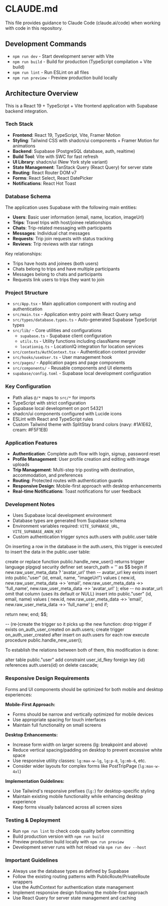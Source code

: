 # CLAUDE.md

This file provides guidance to Claude Code (claude.ai/code) when working with code in this repository.

## Development Commands

- `npm run dev` - Start development server with Vite
- `npm run build` - Build for production (TypeScript compilation + Vite build)
- `npm run lint` - Run ESLint on all files
- `npm run preview` - Preview production build locally

## Architecture Overview

This is a React 19 + TypeScript + Vite frontend application with Supabase backend integration.

### Tech Stack
- **Frontend**: React 19, TypeScript, Vite, Framer Motion
- **Styling**: Tailwind CSS with shadcn/ui components + Framer Motion for animations
- **Backend**: Supabase (PostgreSQL database, auth, realtime)
- **Build Tool**: Vite with SWC for fast refresh
- **UI Library**: shadcn/ui (New York style variant)
- **State Management**: TanStack Query (React Query) for server state
- **Routing**: React Router DOM v7
- **Forms**: React Select, React DatePicker
- **Notifications**: React Hot Toast

### Database Schema
The application uses Supabase with the following main entities:
- **Users**: Basic user information (email, name, location, imageUrl)
- **Trips**: Travel trips with host/joinee relationships
- **Chats**: Trip-related messaging with participants
- **Messages**: Individual chat messages
- **Requests**: Trip join requests with status tracking
- **Reviews**: Trip reviews with star ratings

Key relationships:
- Trips have hosts and joinees (both users)
- Chats belong to trips and have multiple participants
- Messages belong to chats and participants
- Requests link users to trips they want to join

### Project Structure
- `src/App.tsx` - Main application component with routing and authentication
- `src/main.tsx` - Application entry point with React Query setup
- `src/types/database.types.ts` - Auto-generated Supabase TypeScript types
- `src/lib/` - Core utilities and configurations
  - `supabase.ts` - Supabase client configuration
  - `utils.ts` - Utility functions including className merger
  - `locationiq.ts` - LocationIQ integration for location services
- `src/contexts/AuthContext.tsx` - Authentication context provider
- `src/hooks/useUser.ts` - User management hook
- `src/pages/` - Application pages and page components
- `src/components/` - Reusable components and UI elements
- `supabase/config.toml` - Supabase local development configuration

### Key Configuration
- Path alias `@/*` maps to `src/*` for imports
- TypeScript with strict configuration
- Supabase local development on port 54321
- shadcn/ui components configured with Lucide icons
- ESLint with React and TypeScript rules
- Custom Tailwind theme with SplitStay brand colors (navy: #1A1E62, cream: #F5F1EB)

### Application Features
- **Authentication**: Complete auth flow with login, signup, password reset
- **Profile Management**: User profile creation and editing with image uploads
- **Trip Management**: Multi-step trip posting with destination, accommodation, and preferences
- **Routing**: Protected routes with authentication guards
- **Responsive Design**: Mobile-first approach with desktop enhancements
- **Real-time Notifications**: Toast notifications for user feedback

### Development Notes
- Uses Supabase local development environment
- Database types are generated from Supabase schema
- Environment variables required: `VITE_SUPABASE_URL`, `VITE_SUPABASE_ANON_KEY`
- Custom authentication trigger syncs auth.users with public.user table

On inserting a row in the database in the auth.users, this trigger is executed to insert the data in the public.user table:

create or replace function public.handle_new_user()
returns trigger
language plpgsql
security definer set search_path = ''
as $$
begin
  if new.raw_user_meta_data ? 'avatar_url' then
    -- avatar_url key exists
    insert into public."user" (id, email, name, "imageUrl")
    values (
      new.id,
      new.raw_user_meta_data ->> 'email',
      new.raw_user_meta_data ->> 'full_name',
      new.raw_user_meta_data ->> 'avatar_url'
    );
  else
    -- no avatar_url: omit that column (uses its default or NULL)
    insert into public."user" (id, email, name)
    values (
      new.id,
      new.raw_user_meta_data ->> 'email',
      new.raw_user_meta_data ->> 'full_name'
    );
  end if;

  return new;
end;
$$;

-- (re‑)create the trigger so it picks up the new function:
drop trigger if exists on_auth_user_created on auth.users;
create trigger on_auth_user_created
  after insert on auth.users
  for each row execute procedure public.handle_new_user();

To establish the relations between both of them, this modification is done:

alter table public."user"
add constraint user_id_fkey
foreign key (id)
references auth.users(id)
on delete cascade;


### Responsive Design Requirements

Forms and UI components should be optimized for both mobile and desktop experiences:

**Mobile-First Approach:**
- Forms should be narrow and vertically optimized for mobile devices
- Use appropriate spacing for touch interfaces
- Maintain full functionality on small screens

**Desktop Enhancements:**
- Increase form width on larger screens (lg: breakpoint and above)
- Reduce vertical spacing/padding on desktop to prevent excessive white space
- Use responsive utility classes: `lg:max-w-lg`, `lg:p-8`, `lg:mb-6`, etc.
- Consider wider layouts for complex forms like PostTripPage (`lg:max-w-4xl`)

**Implementation Guidelines:**
- Use Tailwind's responsive prefixes (`lg:`) for desktop-specific styling
- Maintain existing mobile functionality while enhancing desktop experience
- Keep forms visually balanced across all screen sizes

### Testing & Deployment
- Run `npm run lint` to check code quality before committing
- Build production version with `npm run build`
- Preview production build locally with `npm run preview`
- Development server runs with hot reload via `npm run dev --host`

### Important Guidelines
- Always use the database types as defined by Supabase
- Follow the existing routing patterns with PublicRoute/PrivateRoute wrappers
- Use the AuthContext for authentication state management
- Implement responsive design following the mobile-first approach
- Use React Query for server state management and caching